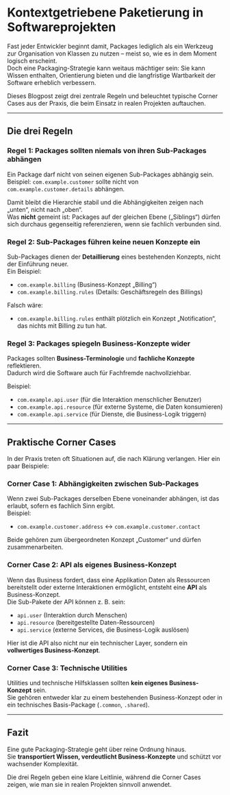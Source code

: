 # Kontextgetriebene Paketierung in Softwareprojekten

Fast jeder Entwickler beginnt damit, Packages lediglich als ein Werkzeug zur Organisation von Klassen zu nutzen – meist so, wie es in dem Moment logisch erscheint.  
Doch eine Packaging-Strategie kann weitaus mächtiger sein: Sie kann Wissen enthalten, Orientierung bieten und die langfristige Wartbarkeit der Software erheblich verbessern.

Dieses Blogpost zeigt drei zentrale Regeln und beleuchtet typische Corner Cases aus der Praxis, die beim Einsatz in realen Projekten auftauchen.

---

## Die drei Regeln

### Regel 1: Packages sollten niemals von ihren Sub-Packages abhängen
Ein Package darf nicht von seinen eigenen Sub-Packages abhängig sein.  
Beispiel: `com.example.customer` sollte nicht von `com.example.customer.details` abhängen.

Damit bleibt die Hierarchie stabil und die Abhängigkeiten zeigen nach „unten“, nicht nach „oben“.  
Was **nicht** gemeint ist: Packages auf der gleichen Ebene („Siblings“) dürfen sich durchaus gegenseitig referenzieren, wenn sie fachlich verbunden sind.

### Regel 2: Sub-Packages führen keine neuen Konzepte ein
Sub-Packages dienen der **Detaillierung** eines bestehenden Konzepts, nicht der Einführung neuer.  
Ein Beispiel:  
- `com.example.billing` (Business-Konzept „Billing“)  
- `com.example.billing.rules` (Details: Geschäftsregeln des Billings)

Falsch wäre:  
- `com.example.billing.rules` enthält plötzlich ein Konzept „Notification“, das nichts mit Billing zu tun hat.

### Regel 3: Packages spiegeln Business-Konzepte wider
Packages sollten **Business-Terminologie** und **fachliche Konzepte** reflektieren.  
Dadurch wird die Software auch für Fachfremde nachvollziehbar.

Beispiel:  
- `com.example.api.user` (für die Interaktion menschlicher Benutzer)  
- `com.example.api.resource` (für externe Systeme, die Daten konsumieren)  
- `com.example.api.service` (für Dienste, die Business-Logik triggern)

---

## Praktische Corner Cases

In der Praxis treten oft Situationen auf, die nach Klärung verlangen. Hier ein paar Beispiele:

### Corner Case 1: Abhängigkeiten zwischen Sub-Packages
Wenn zwei Sub-Packages derselben Ebene voneinander abhängen, ist das erlaubt, sofern es fachlich Sinn ergibt.  
Beispiel:  
- `com.example.customer.address` ↔ `com.example.customer.contact`

Beide gehören zum übergeordneten Konzept „Customer“ und dürfen zusammenarbeiten.

### Corner Case 2: API als eigenes Business-Konzept
Wenn das Business fordert, dass eine Applikation Daten als Ressourcen bereitstellt oder externe Interaktionen ermöglicht, entsteht eine **API** als Business-Konzept.  
Die Sub-Pakete der API können z. B. sein:  
- `api.user` (Interaktion durch Menschen)  
- `api.resource` (bereitgestellte Daten-Ressourcen)  
- `api.service` (externe Services, die Business-Logik auslösen)

Hier ist die API also nicht nur ein technischer Layer, sondern ein **vollwertiges Business-Konzept**.

### Corner Case 3: Technische Utilities
Utilities und technische Hilfsklassen sollten **kein eigenes Business-Konzept** sein.  
Sie gehören entweder klar zu einem bestehenden Business-Konzept oder in ein technisches Basis-Package (`.common`, `.shared`).

---

## Fazit

Eine gute Packaging-Strategie geht über reine Ordnung hinaus.  
Sie **transportiert Wissen, verdeutlicht Business-Konzepte** und schützt vor wachsender Komplexität.  

Die drei Regeln geben eine klare Leitlinie, während die Corner Cases zeigen, wie man sie in realen Projekten sinnvoll anwendet.

